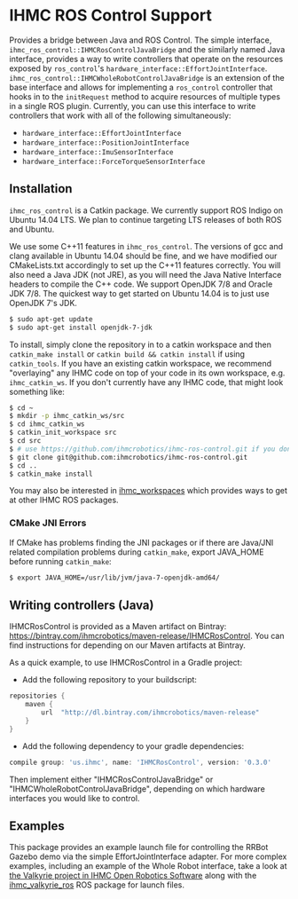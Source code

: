 # IHMC ROS Control Support

Provides a bridge between Java and ROS Control. The simple interface, `ihmc_ros_control::IHMCRosControlJavaBridge` and the similarly named Java interface, provides a way to write controllers that operate on the resources exposed by `ros_control`'s `hardware_interface::EffortJointInterface`. `ihmc_ros_control::IHMCWholeRobotControlJavaBridge` is an extension of the base interface and allows for implementing a `ros_control` controller that hooks in to the `initRequest` method to acquire resources of multiple types in a single ROS plugin. Currently, you can use this interface to write controllers that work with all of the following simultaneously:

- `hardware_interface::EffortJointInterface`
- `hardware_interface::PositionJointInterface`
- `hardware_interface::ImuSensorInterface`
- `hardware_interface::ForceTorqueSensorInterface`

## Installation

`ihmc_ros_control` is a Catkin package. We currently support ROS Indigo on Ubuntu 14.04 LTS. We plan to continue targeting LTS releases of both ROS and Ubuntu.

We use some C++11 features in `ihmc_ros_control`. The versions of gcc and clang available in Ubuntu 14.04 should be fine, and we have modified our CMakeLists.txt accordingly
to set up the C++11 features correctly. You will also need a Java JDK (not JRE), as you will need the Java Native Interface headers to compile the C++ code. We support OpenJDK 7/8 and Oracle JDK 7/8. The quickest way to get started on Ubuntu 14.04 is to just use OpenJDK 7's JDK.

```bash
$ sudo apt-get update
$ sudo apt-get install openjdk-7-jdk
```

To install, simply clone the repository in to a catkin workspace and then `catkin_make install` or `catkin build && catkin install` if using `catkin_tools`.
If you have an existing catkin workspace, we recommend "overlaying" any IHMC code on top of your code in its own workspace, e.g. `ihmc_catkin_ws`. If you don't currently have any IHMC code, that might look something like:

```bash
$ cd ~
$ mkdir -p ihmc_catkin_ws/src
$ cd ihmc_catkin_ws
$ catkin_init_workspace src
$ cd src
$ # use https://github.com/ihmcrobotics/ihmc-ros-control.git if you don't have ssh keys configured on GitHub
$ git clone git@github.com:ihmcrobotics/ihmc-ros-control.git
$ cd ..
$ catkin_make install
```

You may also be interested in [ihmc_workspaces](https://github.com/ihmcrobotics/ihmc_workspaces) which provides ways to get at other IHMC ROS packages.

### CMake JNI Errors
If CMake has problems finding the JNI packages or if there are Java/JNI related compilation problems during `catkin_make`, export JAVA_HOME before running `catkin_make`:

```bash
$ export JAVA_HOME=/usr/lib/jvm/java-7-openjdk-amd64/
```

## Writing controllers (Java)

IHMCRosControl is provided as a Maven artifact on Bintray: https://bintray.com/ihmcrobotics/maven-release/IHMCRosControl. You can find instructions for depending on our Maven artifacts at Bintray.

As a quick example, to use IHMCRosControl in a Gradle project:

- Add the following repository to your buildscript:
```gradle
repositories {
    maven {
        url  "http://dl.bintray.com/ihmcrobotics/maven-release"
    }
}
```
- Add the following dependency to your gradle dependencies:
```gradle
compile group: 'us.ihmc', name: 'IHMCRosControl', version: '0.3.0'
```

Then implement either "IHMCRosControlJavaBridge" or "IHMCWholeRobotControlJavaBridge", depending on which hardware interfaces you would like to control.

## Examples

This package provides an example launch file for controlling the RRBot Gazebo demo via the simple EffortJointInterface adapter. For more complex examples, including an example of the Whole Robot interface, take a look at [the Valkyrie project in IHMC Open Robotics Software](https://github.com/ihmcrobotics/ihmc-open-robotics-software) along with the [ihmc_valkyrie_ros](https://github.com/ihmcrobotics/ihmc_valkyrie_ros) ROS package for launch files.
